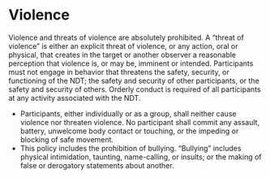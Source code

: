 # Violence

Violence and threats of violence are absolutely prohibited. A “threat of violence” is either an explicit threat of violence, or any action, oral or physical, that creates in the target or another observer a reasonable perception that violence is, or may be, imminent or intended. Participants must not engage in behavior that threatens the safety, security, or functioning of the NDT; the safety and security of other participants, or the safety and security of others. Orderly conduct is required of all participants at any activity associated with the NDT.
* Participants, either individually or as a group, shall neither cause violence nor threaten violence. No participant shall commit any assault, battery, unwelcome body contact or touching, or the impeding or blocking of safe movement.
* This policy includes the prohibition of bullying. “Bullying” includes physical intimidation, taunting, name-calling, or insults; or the making of false or derogatory statements about another.
